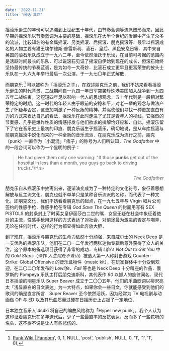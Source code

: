 ```yaml
---
date: '2022-11-21'
title: '闲话·其四'
---
```


摇滚乐诞生的年份可以追溯到上世纪五十年代，由节奏蓝调等流派塑形而来，因此早期的摇滚乐以节奏蓝调为主要的基础．摇滚乐在大半个世纪的发展中产生了众多的流派，比较知名的有金属摇滚、另类摇滚、后摇滚、朋克摇滚等．最早以摇滚成名的人物主要有猫王埃尔维斯·普雷斯利、滚石、皇后、黑色安息日等．其中来自英国的滚石乐队成立于一九六二年，至今依然活跃于乐坛，在目前可考据的范围内是活跃时间最长的乐队．可以说滚石见证了摇滚自伊始到现在的成长，但滚石始终坚持最传统的节奏蓝调，是为如今一大奇妙．比滚石成立更早且更富荣誉的披头士乐队在一九六九年举行最后一次公演，于一九七〇年正式解散．

而朋克乐 [^1] 可以被称为「摇滚乐之子」，在叙述朋克乐之前，我们不妨来看看摇滚乐诞生的时代背景．二战期间自一九四一年日军突袭珍珠港美国加入战争到一九四五年二战结束，这短短四年足以影响一代人的思想观念．五十年代则是一段相对繁荣稳定的时期，这一时代的年轻人由于眼前的安稳和平，对老一辈的观念与做法产生了怀疑与否定，这更加刺激了一种反叛的精神，并驱使他们寻找一种更加直白有力的方式来表达自己的看法．摇滚乐在此时走进了尤其是青年人的视线，它强烈的节奏感、几乎是爆炸性质的情感抒发与他们欲求的排解恰好应和．自此，摇滚乐留下了它在音乐史上最初的印痕．朋克乐诞生于摇滚乐，确切地说，是从车库摇滚与前朋克摇滚中蜕化而来的一种全新的音乐流派．在朋克乐成为流行之前，朋克（punk）一直作为「小混混」「痞子」的称号为人们所认知，*The Godfather* 中的一段台词可以作为一个显明的例子：

> He had given them only one warning: "If those __punks__ get out of the hospital in less than a month, you guys go back to driving trucks."\r\n> *<div align = "right">The Godfather</div>*

朋克乐自从摇滚乐中抽离出来，逐渐演变成为了一种特定的文化符号，象征着思想解放与反主流文化．朋克也就不单单只是某种音乐流派的名称，而代表了一种文化，即朋克文化．我们不妨看看朋克乐的起点，在一九七五年与 Virgin 唱片公司签约的性感手枪．性感手枪在专辑 *God Save The Queen* 的封面用写有 SEX PISTOLS 的封条封上了时英女皇伊丽莎白二世的嘴．女皇无疑在社会中象征着绝对的主流，性感手枪用这样的方式表达了对社会、对前途最为激进的否定与嘲弄，无论在任何时代，这样的行为都显得如此奔放大胆．

到了现在，摇滚乐与朋克乐的生命力依然十分顽强．来自威尔士的 Neck Deep 是一支优秀的摇滚乐队，他们在二〇一二年发行两张迷你专辑后意外获得了众人的关注，这个原本的备选项目获得了非常的成功．专辑 *Life\'s Not Out to Get You* 中的 *Gold Steps*（译作 *人生何处不青山*）被选入第一人称射击游戏 Counter-Strike: Global Offensive 的音乐盒物件（music kit），在玩家群体中十分受到欢迎，在二〇二〇年发布的 *Lowlife*、*Fall* 等也是 Neck Deep 十分叫座的作品．俄罗斯的 Pompeya 乐队主打后朋克迪斯科，其代表作 *90* 以抓人的旋律闻名．现代日本摇滚的明星乐队 Super Beaver 成立于二〇〇五年，他们的乐曲歌词以柳沢亮太「浅显直白的日文表达」为一大特点，如果你会一些日文，你就能感受到他们的歌词的确是直言所言．Super Beaver 至今依然活跃，因为经常为 TV 电视剧与动画做 OP 与 ED 以及其乐曲质量过硬在日摇历史上占据了一定地位．

日本独立音乐人 4s4ki 将自己的编曲风格称为「Hyper new punk」，我个人认为这印证着朋克乐在多年迭代后，少了一些最直率的反抗表达，反而多了一些花哨的名头，这不得不说是让人有些悲伤的．

[^1]: [Punk Wiki | Fandom](https://punk.fandom.com)', 0, 1, NULL, 'post', 'publish', NULL, 0, '1', '1', '1', 0),
